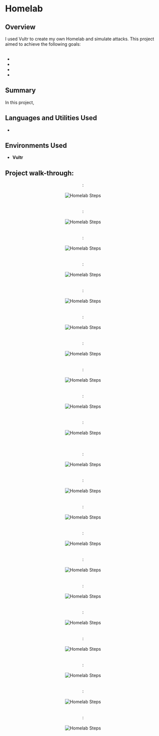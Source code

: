 <h1>Homelab</h1>


<h2>Overview</h2>
I used Vultr to create my own Homelab and simulate attacks. This project aimed to achieve the following goals:
<br><br>
<ul>
 <li></li>
 <li></li>
 <li></li>
 <li></li>
</ul>

<h2>Summary</h2>
In this project, 

<h2>Languages and Utilities Used</h2>

- <b></b>

<h2>Environments Used </h2>

- <b>Vultr</b>

<h2>Project walk-through:</h2>

<p align="center">
: <br/><br />
<img src="https://i.imgur.com/vPvZldE.png" alt="Homelab Steps">
<br />
<br />
<br />
: <br/><br />
<img src="https://i.imgur.com/wxVl0SU.png" alt="Homelab Steps">
<br />
<br />
<br />
: <br/><br />
<img src="https://i.imgur.com/jpKUmlh.png" alt="Homelab Steps">
<br />
<br />
<br />
: <br/><br />
<img src="https://i.imgur.com/JsgRKUz.png" alt="Homelab Steps">
<br />
<br />
<br />
: <br/><br />
<img src="https://i.imgur.com/Y9FMSOn.png" alt="Homelab Steps">
<br />
<br />
<br />
: <br/><br />
<img src="https://i.imgur.com/tdbiygo.png" alt="Homelab Steps">
<br />
<br />
<br />
: <br/><br />
<img src="https://i.imgur.com/1oYINpt.png" alt="Homelab Steps">
<br />
<br />
<br />
: <br/><br />
<img src="https://i.imgur.com/ypHVddz.png" alt="Homelab Steps">
<br />
<br />
<br />
: <br/><br />
<img src="https://i.imgur.com/XhTcBB3.png" alt="Homelab Steps">
<br />
<br />
<br />
: <br/><br />
<img src="https://i.imgur.com/VnT4YHp.png" alt="Homelab Steps">
<br />
<br />
<br />
<br />
: <br/><br />
<img src="https://i.imgur.com/Y2FcsIE.png" alt="Homelab Steps">
<br />
<br />
<br />
: <br/><br />
<img src="https://i.imgur.com/I1gs3dH.png" alt="Homelab Steps">
<br />
<br />
<br />
: <br/><br />
<img src="https://i.imgur.com/j7KhJ8i.png" alt="Homelab Steps">
<br />
<br />
<br /> 
: <br/><br />
<img src="https://i.imgur.com/fi6CKLB.png" alt="Homelab Steps">
<br />
<br />
<br />
: <br/><br />
<img src="https://i.imgur.com/s37qx1g.png" alt="Homelab Steps">
<br />
<br />
<br />
: <br/><br />
<img src="https://i.imgur.com/zFDlksc.png" alt="Homelab Steps">
<br />
<br />
<br />
: <br/><br />
<img src="https://i.imgur.com/3W5G5ma.png" alt="Homelab Steps">
<br />
<br />
<br />
: <br/><br />
<img src="https://i.imgur.com/2i9eu0n.png" alt="Homelab Steps">
<br />
<br />
<br />
: <br/><br />
<img src="https://i.imgur.com/HcNyM2p.png" alt="Homelab Steps">
<br />
<br />
<br />
: <br/><br />
<img src="https://i.imgur.com/gnjGpFi.png" alt="Homelab Steps">
<br />
<br />
<br />
: <br/><br />
<img src="https://i.imgur.com/p8UK2lf.png" alt="Homelab Steps">
<br />
<br />
<br />


